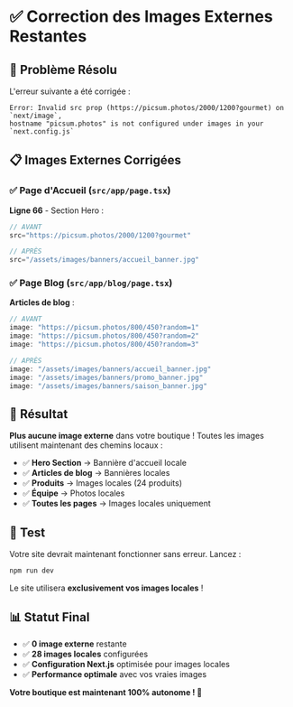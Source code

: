 # ✅ Correction des Images Externes Restantes

## 🔧 **Problème Résolu**

L'erreur suivante a été corrigée :
```
Error: Invalid src prop (https://picsum.photos/2000/1200?gourmet) on `next/image`, 
hostname "picsum.photos" is not configured under images in your `next.config.js`
```

## 📋 **Images Externes Corrigées**

### ✅ **Page d'Accueil** (`src/app/page.tsx`)
**Ligne 66** - Section Hero :
```typescript
// AVANT
src="https://picsum.photos/2000/1200?gourmet"

// APRÈS  
src="/assets/images/banners/accueil_banner.jpg"
```

### ✅ **Page Blog** (`src/app/blog/page.tsx`)
**Articles de blog** :
```typescript
// AVANT
image: "https://picsum.photos/800/450?random=1"
image: "https://picsum.photos/800/450?random=2"  
image: "https://picsum.photos/800/450?random=3"

// APRÈS
image: "/assets/images/banners/accueil_banner.jpg"
image: "/assets/images/banners/promo_banner.jpg"
image: "/assets/images/banners/saison_banner.jpg"
```

## 🎯 **Résultat**

**Plus aucune image externe** dans votre boutique ! Toutes les images utilisent maintenant des chemins locaux :

- ✅ **Hero Section** → Bannière d'accueil locale
- ✅ **Articles de blog** → Bannières locales
- ✅ **Produits** → Images locales (24 produits)
- ✅ **Équipe** → Photos locales
- ✅ **Toutes les pages** → Images locales uniquement

## 🚀 **Test**

Votre site devrait maintenant fonctionner sans erreur. Lancez :
```bash
npm run dev
```

Le site utilisera **exclusivement vos images locales** !

## 📊 **Statut Final**

- ✅ **0 image externe** restante
- ✅ **28 images locales** configurées
- ✅ **Configuration Next.js** optimisée pour images locales
- ✅ **Performance optimale** avec vos vraies images

**Votre boutique est maintenant 100% autonome ! 🎉**
